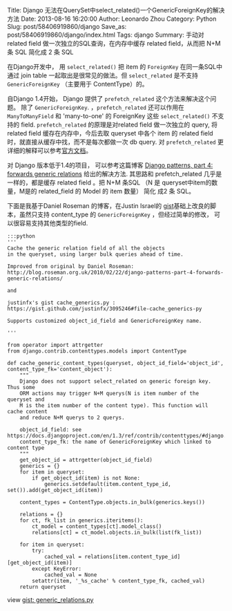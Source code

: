 Title: Django 无法在QuerySet中select_related()一个GenericForeignKey的解决方法
Date: 2013-08-16 16:20:00
Author: Leonardo Zhou
Category: Python
Slug: post/58406919860/django
Save_as: post/58406919860/django/index.html
Tags: django
Summary: 手动对 related field 做一次独立的SQL查询，在内存中缓存 related field，从而把 N+M 条 SQL 简化成 2 条 SQL

在Django开发中， 用 `select_related()` 把 item 的 `ForeignKey` 在同一条SQL中通过 join table 一起取出是很常见的做法。但 `select_related` 是不支持 `GenericForeignKey` （主要用于 ContentType）的。


自Django 1.4开始， Django 提供了 `prefetch_related` 这个方法来解决这个问题。 除了 `GenericForeignKey`. ，`prefetch_related` 还可以作用在 `ManyToManyField` 和 'many-to-one' 的 ForeignKey 这些 `select_related()` 不支持的 field. `prefetch_related` 的原理是对related field 做一次独立的 query, 将 related field 缓存在内存中，今后去取 queryset 中各个 item 的 related field 时，就直接从缓存中找，而不是每次都做一次 db query. 对 `prefetch_related` 更详细的解释可以参考[官方文档][]。

对 Django 版本低于1.4的项目， 可以参考这篇博客 [Django patterns, part 4: forwards generic relations][] 给出的解决方法. 其思路和 prefetch\_related 几乎是一样的，都是缓存 related field 。把 N+M 条SQL （N 是 queryset中item的数量，M是的 related\_field 的 Model 的 item
数量） 简化 成2 条 SQL。


下面是我基于Daniel Roseman 的博客，在Justin Israel的 [gist][]基础上改良的脚本，虽然只支持 content\_type 的 `GenericForeignKey` ，但经过简单的修改， 可以很容易支持其他类型的field.

    :::python
    '''
    Cache the generic relation field of all the objects 
    in the queryset, using larger bulk queries ahead of time.
     
    Improved from original by Daniel Roseman:
    http://blog.roseman.org.uk/2010/02/22/django-patterns-part-4-forwards-generic-relations/

    and

    justinfx's gist cache_generics.py :
    https://gist.github.com/justinfx/3095246#file-cache_generics-py

    Supports customized object_id_field and GenericForeignKey name.

    '''

    from operator import attrgetter
    from django.contrib.contenttypes.models import ContentType
     
    def cache_generic_content_types(queryset, object_id_field='object_id', content_type_fk='content_object'):
        """
        Django does not support select_related on generic foreign key. Thus some
        ORM actions may trigger N+M querys(N is item number of the queryset and
        M is the item number of the content type). This function will cache content
        and reduce N+M querys to 2 querys.

        object_id_field: see https://docs.djangoproject.com/en/1.3/ref/contrib/contenttypes/#django.contrib.contenttypes.generic.GenericRelation
        content_type_fk: the name of GenericForeignKey which linked to content type
        """
        get_object_id = attrgetter(object_id_field)
        generics = {}
        for item in queryset:
            if get_object_id(item) is not None:
                generics.setdefault(item.content_type_id, set()).add(get_object_id(item))
     
        content_types = ContentType.objects.in_bulk(generics.keys())
     
        relations = {}
        for ct, fk_list in generics.iteritems():
            ct_model = content_types[ct].model_class()
            relations[ct] = ct_model.objects.in_bulk(list(fk_list))
     
        for item in queryset:
            try:
                cached_val = relations[item.content_type_id][get_object_id(item)]
            except KeyError:
                cached_val = None
            setattr(item, '_%s_cache' % content_type_fk, cached_val)
        return queryset

view [gist: generic_relations.py][]


  [官方文档]: docs.djangoproject.com/en/dev/ref/models/querysets/#prefetch-related
  [Django patterns, part 4: forwards generic relations]: http://blog.roseman.org.uk/2010/02/22/django-patterns-part-4-forwards-generic-relations/
  [gist]: https://gist.github.com/justinfx/3095246#file-cache_generics-py
  [gist: generic_relations.py]: https://gist.github.com/glasslion/6247958#file-generic_relations-py
